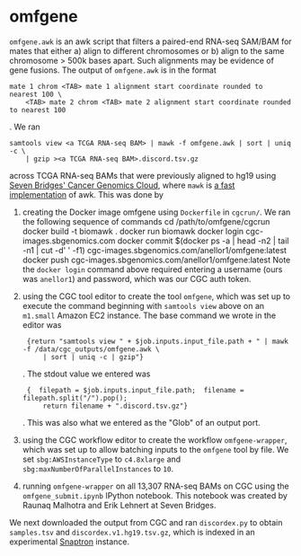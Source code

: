 # omfgene

`omfgene.awk` is an awk script that filters a paired-end RNA-seq SAM/BAM for mates that either a) align to different chromosomes or b) align to the same chromosome > 500k bases apart. Such alignments may be evidence of gene fusions. The output of `omfgene.awk` is in the format
```
mate 1 chrom <TAB> mate 1 alignment start coordinate rounded to nearest 100 \
    <TAB> mate 2 chrom <TAB> mate 2 alignment start coordinate rounded to nearest 100
```
. We ran 
```
samtools view <a TCGA RNA-seq BAM> | mawk -f omfgene.awk | sort | uniq -c \
    | gzip ><a TCGA RNA-seq BAM>.discord.tsv.gz
```
across TCGA RNA-seq BAMs that were previously aligned to hg19 using [Seven Bridges' Cancer Genomics Cloud](https://cgc.sbgenomics.com/), where `mawk` is [a fast implementation](http://invisible-island.net/mawk/) of awk. This was done by

1. creating the Docker image omfgene using `Dockerfile` in `cgcrun/`. We ran the following sequence of commands
        cd /path/to/omfgene/cgcrun
        docker build -t biomawk .
        docker run biomawk
        docker login cgc-images.sbgenomics.com
        docker commit $(docker ps -a | head -n2 | tail -n1 | cut -d' ' -f1) cgc-images.sbgenomics.com/anellor1/omfgene:latest
        docker push cgc-images.sbgenomics.com/anellor1/omfgene:latest
Note the `docker login` command above required entering a username (ours was `anellor1`) and password, which was our CGC auth token.
2. using the CGC tool editor to create the tool `omfgene`, which was set up to execute the command beginning with `samtools view` above on an `m1.small` Amazon EC2 instance. The base command we wrote in the editor was

        {return "samtools view " + $job.inputs.input_file.path + " | mawk -f /data/cgc_outputs/omfgene.awk \
            | sort | uniq -c | gzip"}
   . The stdout value we entered was

        {  filepath = $job.inputs.input_file.path;  filename = filepath.split("/").pop();
            return filename + ".discord.tsv.gz"}
            
    . This was also what we entered as the "Glob" of an output port.
3. using the CGC workflow editor to create the workflow `omfgene-wrapper`, which was set up to allow batching inputs to the `omfgene` tool by file. We set `sbg:AWSInstanceType` to `c4.8xlarge` and `sbg:maxNumberOfParallelInstances` to `10`.
4. running `omfgene-wrapper` on all 13,307 RNA-seq BAMs on CGC using the `omfgene_submit.ipynb` IPython notebook. This notebook was created by Raunaq Malhotra and Erik Lehnert at Seven Bridges.

We next downloaded the output from CGC and ran `discordex.py` to obtain `samples.tsv` and `discordex.v1.hg19.tsv.gz`, which is indexed in an experimental [Snaptron](http://snaptron.cs.jhu.edu/) instance.
